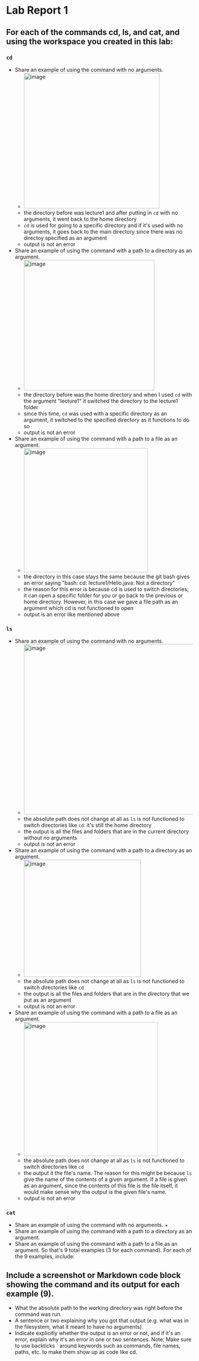 # Lab Report 1
## For each of the commands cd, ls, and cat, and using the workspace you created in this lab:

### `cd`
- Share an example of using the command with no arguments.
  + <img width="366" alt="image" src="https://github.com/ebyildiz/cse15l-lab-reports/assets/131305803/3a15c191-8309-48db-a909-a84c8cbd63e0">
  + the directory before was lecture1 and after putting in `cd` with no arguments, it went back to the home directory
  + `cd` is used for going to a specific directory and if it's used with no arguments, it goes back to the main directory since there was no directoy specified as an argument
  + output is not an error
- Share an example of using the command with a path to a directory as an argument.
  + <img width="352" alt="image" src="https://github.com/ebyildiz/cse15l-lab-reports/assets/131305803/e779cad0-c328-4962-af2c-85613294f64a">
  + the directory before was the home directory and when I used `cd` with the argument "lecture1" it switched the directory to the lecture1 folder
  + since this time, `cd` was used with a specific directory as an argument, it switched to the specified directory as it functions to do so
  + output is not an error
- Share an example of using the command with a path to a file as an argument.
  + <img width="335" alt="image" src="https://github.com/ebyildiz/cse15l-lab-reports/assets/131305803/a42b5f62-7528-4c3e-9b9a-16bfc01f8a80">
  + the directory in this case stays the same because the git bash gives an error saying "bash: cd: lecture1/Hello.java: Not a directory"
  + the reason for this error is because cd is used to switch directories, it can open a specific folder for you or go back to the previous or home directory. However, in this case we gave a file path as an argument which cd is not functioned to open
  + output is an error like mentioned above

### `ls`
- Share an example of using the command with no arguments.
  + <img width="460" alt="image" src="https://github.com/ebyildiz/cse15l-lab-reports/assets/131305803/b024d473-0de7-49cb-a786-86a400013169">
  + the absolute path does not change at all as `ls` is not functioned to switch directories like `cd`: it's still the home directory
  + the output is all the files and folders that are in the current directory without no arguments
  + output is not an error
- Share an example of using the command with a path to a directory as an argument.
  + <img width="316" alt="image" src="https://github.com/ebyildiz/cse15l-lab-reports/assets/131305803/3e84ed6d-6210-4908-b675-0226ecf2db24">
  + the absolute path does not change at all as `ls` is not functioned to switch directories like `cd`
  + the output is all the files and folders that are in the directory that we put as an argument
  + output is not an error
- Share an example of using the command with a path to a file as an argument.
  + <img width="362" alt="image" src="https://github.com/ebyildiz/cse15l-lab-reports/assets/131305803/14fc32a5-a0f0-4592-93c3-1e7f37490124">
  + the absolute path does not change at all as `ls` is not functioned to switch directories like `cd`
  + the output it the file's name. The reason for this might be because `ls` give the name of the contents of a given argument. If a file is given as an argument, since the contents of this file is the file itself, it would make sense why the output is the given file's name.
  + output is not an error


### `cat`
- Share an example of using the command with no arguments.
  + 
- Share an example of using the command with a path to a directory as an argument.
- Share an example of using the command with a path to a file as an argument.
So that's 9 total examples (3 for each command). For each of the 9 examples, include:

## Include a screenshot or Markdown code block showing the command and its output for each example (9).
- What the absolute path to the working directory was right before the command was run.
- A sentence or two explaining why you got that output (e.g. what was in the filesystem, what it meant to have no arguments).
- Indicate explicitly whether the output is an error or not, and if it's an error, explain why it's an error in one or two sentences.
  Note: Make sure to use backticks ` around keywords such as commands, file names, paths, etc. to make them show up as code like cd.
